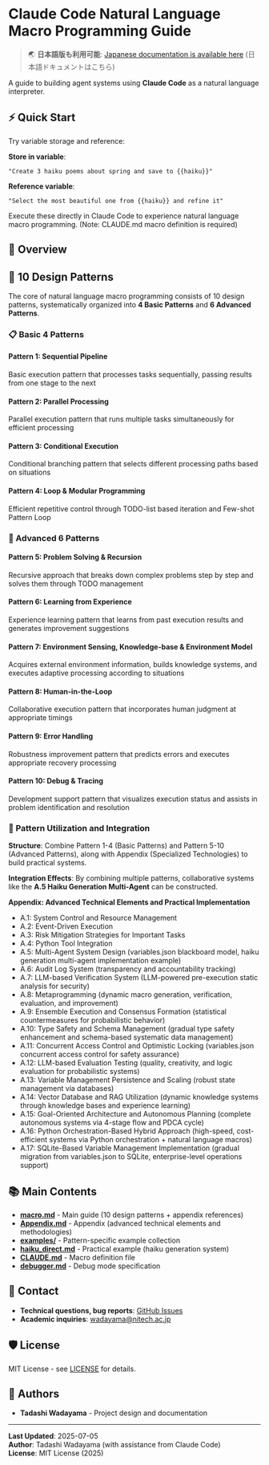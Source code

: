 # Claude Code Natural Language Macro Programming Guide

> 🌏 **日本語版も利用可能**: [Japanese documentation is available here](https://github.com/wadayama/claude-code-macro-programming) (日本語ドキュメントはこちら)

A guide to building agent systems using **Claude Code** as a natural language interpreter.

## ⚡ Quick Start

Try variable storage and reference:

**Store in variable**:
```
"Create 3 haiku poems about spring and save to {{haiku}}"
```

**Reference variable**:
```
"Select the most beautiful one from {{haiku}} and refine it"
```

Execute these directly in Claude Code to experience natural language macro programming.
(Note: CLAUDE.md macro definition is required)

## 🎯 Overview

## 🎯 10 Design Patterns

The core of natural language macro programming consists of 10 design patterns, systematically organized into **4 Basic Patterns** and **6 Advanced Patterns**.

### 📋 Basic 4 Patterns

#### Pattern 1: Sequential Pipeline
Basic execution pattern that processes tasks sequentially, passing results from one stage to the next

#### Pattern 2: Parallel Processing
Parallel execution pattern that runs multiple tasks simultaneously for efficient processing

#### Pattern 3: Conditional Execution
Conditional branching pattern that selects different processing paths based on situations

#### Pattern 4: Loop & Modular Programming
Efficient repetitive control through TODO-list based iteration and Few-shot Pattern Loop

### 🚀 Advanced 6 Patterns

#### Pattern 5: Problem Solving & Recursion
Recursive approach that breaks down complex problems step by step and solves them through TODO management

#### Pattern 6: Learning from Experience
Experience learning pattern that learns from past execution results and generates improvement suggestions

#### Pattern 7: Environment Sensing, Knowledge-base & Environment Model
Acquires external environment information, builds knowledge systems, and executes adaptive processing according to situations

#### Pattern 8: Human-in-the-Loop
Collaborative execution pattern that incorporates human judgment at appropriate timings

#### Pattern 9: Error Handling
Robustness improvement pattern that predicts errors and executes appropriate recovery processing

#### Pattern 10: Debug & Tracing
Development support pattern that visualizes execution status and assists in problem identification and resolution

### 🔧 Pattern Utilization and Integration

**Structure**: Combine Pattern 1-4 (Basic Patterns) and Pattern 5-10 (Advanced Patterns), along with Appendix (Specialized Technologies) to build practical systems.

**Integration Effects**: By combining multiple patterns, collaborative systems like the **A.5 Haiku Generation Multi-Agent** can be constructed.

**Appendix: Advanced Technical Elements and Practical Implementation**
- A.1: System Control and Resource Management
- A.2: Event-Driven Execution
- A.3: Risk Mitigation Strategies for Important Tasks
- A.4: Python Tool Integration
- A.5: Multi-Agent System Design (variables.json blackboard model, haiku generation multi-agent implementation example)
- A.6: Audit Log System (transparency and accountability tracking)
- A.7: LLM-based Verification System (LLM-powered pre-execution static analysis for security)
- A.8: Metaprogramming (dynamic macro generation, verification, evaluation, and improvement)
- A.9: Ensemble Execution and Consensus Formation (statistical countermeasures for probabilistic behavior)
- A.10: Type Safety and Schema Management (gradual type safety enhancement and schema-based systematic data management)
- A.11: Concurrent Access Control and Optimistic Locking (variables.json concurrent access control for safety assurance)
- A.12: LLM-based Evaluation Testing (quality, creativity, and logic evaluation for probabilistic systems)
- A.13: Variable Management Persistence and Scaling (robust state management via databases)
- A.14: Vector Database and RAG Utilization (dynamic knowledge systems through knowledge bases and experience learning)
- A.15: Goal-Oriented Architecture and Autonomous Planning (complete autonomous systems via 4-stage flow and PDCA cycle)
- A.16: Python Orchestration-Based Hybrid Approach (high-speed, cost-efficient systems via Python orchestration + natural language macros)
- A.17: SQLite-Based Variable Management Implementation (gradual migration from variables.json to SQLite, enterprise-level operations support)

## 📚 Main Contents

- **[macro.md](./macro.md)** - Main guide (10 design patterns + appendix references)
- **[Appendix.md](./Appendix.md)** - Appendix (advanced technical elements and methodologies)
- **[examples/](./examples/)** - Pattern-specific example collection
- **[haiku_direct.md](./haiku_direct.md)** - Practical example (haiku generation system)
- **[CLAUDE.md](./CLAUDE.md)** - Macro definition file
- **[debugger.md](./debugger.md)** - Debug mode specification

## 📧 Contact

- **Technical questions, bug reports**: [GitHub Issues](../../issues)
- **Academic inquiries**: wadayama@nitech.ac.jp

## 🛡️ License

MIT License - see [LICENSE](./LICENSE) for details.

## 👥 Authors

- **Tadashi Wadayama** - Project design and documentation

---

**Last Updated**: 2025-07-05  
**Author**: Tadashi Wadayama (with assistance from Claude Code)  
**License**: MIT License (2025)